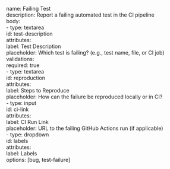 name: Failing Test  
   description: Report a failing automated test in the CI pipeline  
   body:  
     - type: textarea  
       id: test-description  
       attributes:  
         label: Test Description  
         placeholder: Which test is failing? (e.g., test name, file, or CI job)  
       validations:  
         required: true  
     - type: textarea  
       id: reproduction  
       attributes:  
         label: Steps to Reproduce  
         placeholder: How can the failure be reproduced locally or in CI?  
     - type: input  
       id: ci-link  
       attributes:  
         label: CI Run Link  
         placeholder: URL to the failing GitHub Actions run (if applicable)  
     - type: dropdown  
       id: labels  
       attributes:  
         label: Labels  
         options: [bug, test-failure]
